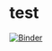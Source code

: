 # test
[![Binder](https://mybinder.org/badge_logo.svg)](https://mybinder.org/v2/gh/nakamura204/test/main)
